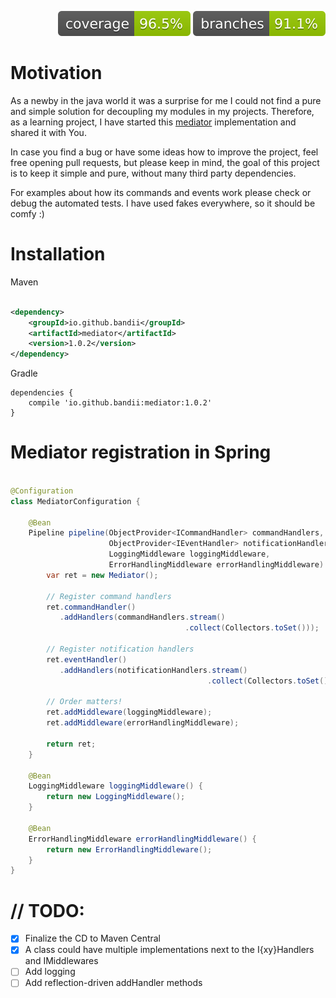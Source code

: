 <p align="right">
    <img src=".github/badges/jacoco.svg" alt="Coverage"/>
    <img src=".github/badges/branches.svg" alt="Branches"/>
</p>

# Motivation
As a newby in the java world it was a surprise for me I could not find a pure and simple solution for decoupling 
my modules in my projects. Therefore, as a learning project, 
I have started this [mediator](https://en.wikipedia.org/wiki/Mediator_pattern) implementation and shared it with You.

In case you find a bug or have some ideas how to improve the project, feel free opening pull requests, 
but please keep in mind, the goal of this project is to keep it simple and pure, without many third party dependencies.

For examples about how its commands and events work please check or debug the automated tests. I have used fakes everywhere, so it should be comfy :)

# Installation

Maven

```xml

<dependency>
    <groupId>io.github.bandii</groupId>
    <artifactId>mediator</artifactId>
    <version>1.0.2</version>
</dependency>
```

Gradle

```
dependencies {
    compile 'io.github.bandii:mediator:1.0.2'
}
```

# Mediator registration in Spring

```java

@Configuration
class MediatorConfiguration {

    @Bean
    Pipeline pipeline(ObjectProvider<ICommandHandler> commandHandlers,
                      ObjectProvider<IEventHandler> notificationHandlers,
                      LoggingMiddleware loggingMiddleware,
                      ErrorHandlingMiddleware errorHandlingMiddleware) {
        var ret = new Mediator();
        
        // Register command handlers
        ret.commandHandler()
           .addHandlers(commandHandlers.stream()
                                       .collect(Collectors.toSet()));

        // Register notification handlers
        ret.eventHandler()
           .addHandlers(notificationHandlers.stream()
                                            .collect(Collectors.toSet()));

        // Order matters!
        ret.addMiddleware(loggingMiddleware);
        ret.addMiddleware(errorHandlingMiddleware);

        return ret;
    }
    
    @Bean
    LoggingMiddleware loggingMiddleware() {
        return new LoggingMiddleware();
    }
    
    @Bean
    ErrorHandlingMiddleware errorHandlingMiddleware() {
        return new ErrorHandlingMiddleware();
    }
}
```

# // TODO:
- [x] Finalize the CD to Maven Central
- [x] A class could have multiple implementations next to the I{xy}Handlers and IMiddlewares
- [ ] Add logging
- [ ] Add reflection-driven addHandler methods